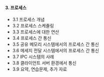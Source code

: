 #### 3. 프로세스

- 3.1 프로세스 개념
- 3.2 프로세스 스케쥴링
- 3.3 프로세스에 대한 연산
- 3.4 프로세스 간 통신
- 3.5 공유 메모리 시스템에서의 프로세스 간 통신
- 3.6 메세지 전달 시스템에서의 프로세스 간 통신
- 3.7 IPC 시스템의 사례
- 3.8 클라이언트 서버 환경에서 통신
- 3.9 요약, 연습문제, 추가 자료
